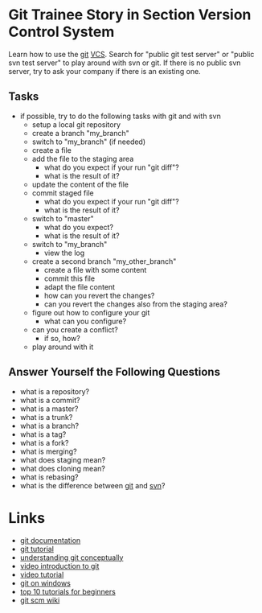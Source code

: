# Git Trainee Story in Section Version Control System

Learn how to use the [git](https://en.wikipedia.org/wiki/Git_(software)) [VCS](https://en.wikipedia.org/wiki/Revision_control).
Search for "public git test server" or "public svn test server" to play around with svn or git. If there is no public svn server, try to ask your company if there is an existing one.

## Tasks

* if possible, try to do the following tasks with git and with svn
    * setup a local git repository
    * create a branch "my_branch"
    * switch to "my_branch" (if needed)
    * create a file
    * add the file to the staging area
        * what do you expect if your run "git diff"?
        * what is the result of it?
    * update the content of the file
    * commit staged file
        * what do you expect if your run "git diff"?
        * what is the result of it?
    * switch to "master"
        * what do you expect?
        * what is the result of it?
    * switch to "my_branch"
        * view the log
    * create a second branch "my_other_branch"
        * create a file with some content
        * commit this file
        * adapt the file content
        * how can you revert the changes?
        * can you revert the changes also from the staging area?
    * figure out how to configure your git
        * what can you configure?
    * can you create a conflict?
        * if so, how?
    * play around with it

## Answer Yourself the Following Questions

* what is a repository?
* what is a commit?
* what is a master?
* what is a trunk?
* what is a branch?
* what is a tag?
* what is a fork?
* what is merging?
* what does staging mean?
* what does cloning mean?
* what is rebasing?
* what is the difference between [git](https://en.wikipedia.org/wiki/Git_(software)) and [svn](https://en.wikipedia.org/wiki/Apache_Subversion)?

# Links

* [git documentation](http://git-scm.com/documentation)
* [git tutorial](http://www.vogella.com/tutorials/Git/article.html)
* [understanding git conceptually](http://www.sbf5.com/~cduan/technical/git/)
* [video introduction to git](http://youtu.be/ZDR433b0HJY)
* [video tutorial](https://en.wikipedia.org/wiki/Git_(software))
* [git on windows](http://gitbyexample.org/)
* [top 10 tutorials for beginners](http://sixrevisions.com/resources/git-tutorials-beginners/)
* [git scm wiki](https://git.wiki.kernel.org/)
